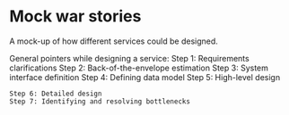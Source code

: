 # Mock war stories
A mock-up of how different services could be designed.  

General pointers while designing a service:
    Step 1: Requirements clarifications
    Step 2: Back-of-the-envelope estimation
    Step 3: System interface definition
    Step 4: Defining data model
    Step 5: High-level design

    Step 6: Detailed design
    Step 7: Identifying and resolving bottlenecks
